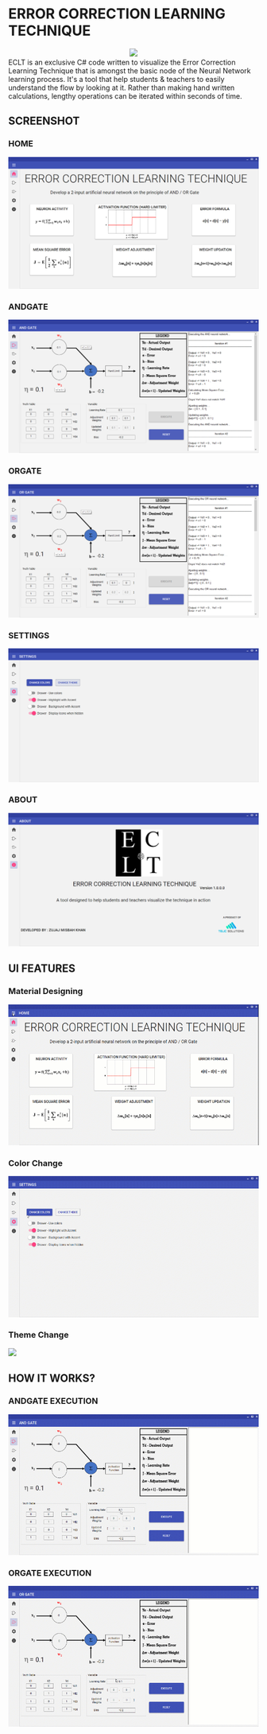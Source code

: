 # ERROR CORRECTION LEARNING TECHNIQUE

<div align="center">
<img src="https://github.com/telic-solutions/ECLT/blob/master/Screenshots/ECLT-Icon.png" >
</div>



<div>
ECLT is an exclusive C# code written to visualize the Error Correction Learning Technique that is amongst the basic node of the Neural Network learning process. It's a tool that help students & teachers to easily understand the flow by looking at it. Rather than making hand written calculations, lengthy operations can be iterated within seconds of time. 
</div>

## SCREENSHOT
### HOME
![](Screenshots/Home.png)

### ANDGATE
![](Screenshots/ANDGate.png)

### ORGATE
![](Screenshots/ORGate.png)

### SETTINGS
![](Screenshots/Settings.png)

### ABOUT
![](Screenshots/About.png)

## UI FEATURES

### Material Designing 
![](Screenshots/StylishMenu.gif)

### Color Change 
![](Screenshots/ChangeColor.gif)

### Theme Change 
![](Screenshots/ThemeChanger.gif)

## HOW IT WORKS?

### ANDGATE EXECUTION  
![](Screenshots/ANDGateExecution.gif)

### ORGATE EXECUTION  
![](Screenshots/ORGateExecution.gif)